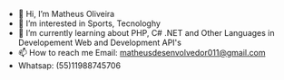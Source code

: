 - 👋 Hi, I’m Matheus Oliveira
- 👀 I’m interested in Sports, Tecnologhy 
- 🌱 I’m currently learning about PHP, C# .NET and Other Languages in Developement Web and Development API's
- 📫 How to reach me Email: matheusdesenvolvedor011@gmail.com
- Whatsap: (55)11988745706
